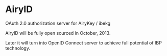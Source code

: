 AiryID
======

OAuth 2.0 authorization server for AiryKey / ibekg

AiryID will be fully open sourced in October, 2013.

Later it will turn into OpenID Connect server to achieve full potential of IBP technology.
